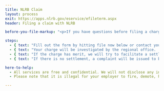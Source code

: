 ```yaml
---
title: NLRB Claim
layout: process
exit: https://apps.nlrb.gov/eservice/efileterm.aspx
header: Filing a claim with NLRB

before-you-file-markup: "<p>If you have questions before filing a charge or petition, you can call us at 1-866-667-NLRB or reach out to your nearest <a href='https://www.nlrb.gov/who-we-are/regional-offices'>Regional Office</a>.</p>"

steps:
  - { text: "Fill out the form by hitting file now below or contact your regional office within 6 months of the perceived offense.", img: "/assets/img/icons/steps/Pencil_Icon.png" }
  - { text: "Your charge will be investigated by the regional office.  The average time is 7-12 weeks.", img: "/assets/img/icons/steps/LegalForm_Icon.png" }
  - { text: "If the charge has merit, we will try to facilitate a settlement.", img: "/assets/img/icons/steps/Check_Icon.png" }
  - { text: "If there is no settlement, a complaint will be issued to be heard by an Administrative Law Judge.  The NLRB will represent the charging party.", img: "/assets/img/icons/steps/Gavel_Icon.png" }

here-to-help:
  - All services are free and confidential. We will not disclose any information to your employer unless you decide to file a formal complaint.
  - Please note that it is illegal for your employer to fire, demote, harass, or otherwise retaliate against you for filing a complaint with the NLRB.

---
```


